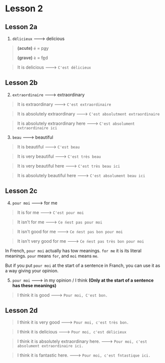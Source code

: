 # Lesson 2

## Lesson 2a

1. `délicieux` ---> delicious

> **(acute)** `é` = p<u>a</u>y
>
> **(grave)** `è` = f<u>e</u>d

> It is delicious ---> `C'est délicieux` 

## Lesson 2b

2. `extraordinaire` ---> extraordinary

> It is extraordinary ---> `C'est extraordinaire`

> It is absolutely extraordinary ---> `C'est absolutment extraordinaire`

> It is absolutely extraordinary here ---> `C'est absolument extraordinaire ici`

3. `beau` ---> beautiful

> It is beautiful ---> `C'est beau`

> It is very beautiful ---> `C'est très beau`

> It is very beautiful here ---> `C'est très beau ici`

> It is absolutely beautiful here ---> `C'est absolument beau ici`

## Lesson 2c

4. `pour moi` ---> for me

> It is for me ---> `C'est pour moi`

> It isn't for me ---> `Ce ńest pas pour moi`

> It isn't good for me ---> `Ce ńest pas bon pour moi`

> It isn't very good for me ---> `Ce ńest pas très bon pour moi`

In French, `pour moi` actually has tow meanings. `for me` it is its literal meanings. `pour` means `for`, and `moi` means `me`.

But if you put `pour moi` at the start of a sentence in Franch, you can use it as a way giving your opinion.

5. `pour moi` ---> in my opinion / I think **(Only at the start of a sentence has these meanings)**

> I think it is good ---> `Pour moi, C'est bon.`

## Lesson 2d

> I think it is very good ---> `Pour moi, c'est très bon.`

> I think it is delicious ---> `Pour moi, c'est délicieux`

> I think it is absolutely extraordinary here. ---> `Pour moi, c'est absolument extraordinaire ici.`

> I think it is fantastic here. ---> `Pour moi, c'est fntastique ici.`

